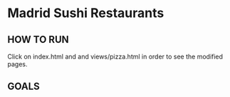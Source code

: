 # Madrid Sushi Restaurants

## HOW TO RUN

Click on index.html and and views/pizza.html in order to see the modified pages.

## GOALS



